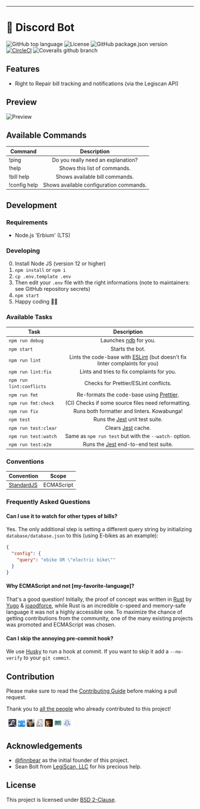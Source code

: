 <p align="center">
  <img src="https://raw.githubusercontent.com/fixmyrights/discord-bot/master/.github/logo.png" width="200px" alt=""/>
</p>

<hr>

# 🤖 Discord Bot

![GitHub top language](https://img.shields.io/github/languages/top/fixmyrights/discord-bot)
![License](https://img.shields.io/github/license/fixmyrights/discord-bot)
![GitHub package.json version](https://img.shields.io/github/package-json/v/fixmyrights/discord-bot)
[![CircleCI](https://img.shields.io/circleci/build/github/fixmyrights/discord-bot)](https://circleci.com/gh/fixmyrights/discord-bot)
![Coveralls github branch](https://img.shields.io/coveralls/github/fixmyrights/discord-bot/master)

## Features

- Right to Repair bill tracking and notifications (via the Legiscan API)

## Preview

![Preview](.github/preview-v2.png)

## Available Commands

| Command                      |                    Description                     |
| ---------------------------- | :------------------------------------------------: |
| !ping                        |         Do you really need an explanation?         |
| !help                        |              Shows this list of commands.          |
| !bill help                   |           Shows available bill commands.           |
| !config help                 |        Shows available configuration commands.     |

## Development

### Requirements

- Node.js 'Erbium' (LTS)

### Developing

0. Install Node JS (version 12 or higher)
1. `npm install` or `npm i`
2. `cp .env.template .env`
3. Then edit your `.env` file with the right informations (note to maintainers: see GitHub repository secrets)
4. `npm start`
5. Happy coding 🎉🙌

### Available Tasks

| Task                     |                                            Description                                             |
| ------------------------ | :------------------------------------------------------------------------------------------------: |
| `npm run debug`          |                  Launches [ndb](https://github.com/GoogleChromeLabs/ndb) for you.                  |
| `npm start`              |                                          Starts the bot.                                           |
| `npm run lint`           | Lints the code-base with [ESLint](https://eslint.org/) (but doesn't fix linter complaints for you) |
| `npm run lint:fix`       |                             Lints and tries to fix complaints for you.                             |
| `npm run lint:conflicts` |                               Checks for Prettier/ESLint conflicts.                                |
| `npm run fmt`            |                  Re-formats the code-base using [Prettier](https://prettier.io/).                  |
| `npm run fmt:check`      |                        (CI) Checks if some source files need reformatting.                         |
| `npm run fix`            |                            Runs both formatter and linters. Kowabunga!                             |
| `npm test`               |                        Runs the [Jest](https://jestjs.io/) unit test suite.                        |
| `npm run test:clear`     |                              Clears [Jest](https://jestjs.io/) cache.                              |
| `npm run test:watch`     |                       Same as `npm run test` but with the `--watch-` option.                       |
| `npm run test:e2e`       |                     Runs the [Jest](https://jestjs.io/) end-to-end test suite.                     |

### Conventions

| Convention                                      | Scope      |
| ----------------------------------------------- | ---------- |
| [StandardJS](https://standardjs.com/rules.html) | ECMAScript |

### Frequently Asked Questions

#### Can I use it to watch for other types of bills?

Yes. The only additional step is setting a different query string by initializing `database/database.json` to this (using E-bikes as an example):
```json
{
  "config": {
    "query": "ebike OR \"electric bike\""
  }
}
```

#### Why ECMAScript and not [my-favorite-language]?

That's a good question! Initially, the proof of concept was written in [Rust](https://www.rust-lang.org/) by [Yugo](https://github.com/x47188) & [joaodforce](https://github.com/joaodforce), while Rust is an incredible c-speed and memory-safe language it was not a highly accessible one. To maximize the chance of getting contributions from the community, one of the many existing projects was promoted and ECMAScript was chosen.

#### Can I skip the annoying pre-commit hook?

We use [Husky](https://github.com/typicode/husky) to run a hook at commit.
If you want to skip it add a `--no-verify` to your `git commit`.

## Contribution

Please make sure to read the [Contributing Guide](https://github.com/fixmyrights/discord-bot/blob/master/.github/CONTRIBUTING.md) before making a pull request.

Thank you to [all the people](https://github.com/fixmyrights/discord-bot/graphs/contributors) who already contributed to this project!

<a href="https://github.com/fixmyrights/discord-bot/graphs/contributors"><img src=".github/contributors.png" width="181px" alt=""/></a>

## Acknowledgements

- [@finnbear](https://www.gitlab.com/finnbear) as the initial founder of this project.
- Sean Bolt from [LegiScan, LLC](https://legiscan.com/) for his precious help.

## License

This project is licensed under [BSD 2-Clause](https://spdx.org/licenses/BSD-2-Clause.html).

